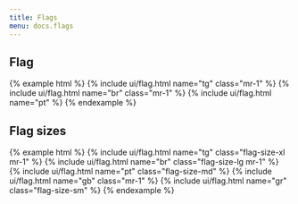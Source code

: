 ```yaml
---
title: Flags
menu: docs.flags
---
```


## Flag

{% example html %}
{% include ui/flag.html name="tg" class="mr-1" %}
{% include ui/flag.html name="br" class="mr-1" %}
{% include ui/flag.html name="pt" %}
{% endexample %}

## Flag sizes

{% example html %}
{% include ui/flag.html name="tg" class="flag-size-xl mr-1" %}
{% include ui/flag.html name="br" class="flag-size-lg mr-1" %}
{% include ui/flag.html name="pt" class="flag-size-md" %}
{% include ui/flag.html name="gb" class="mr-1" %}
{% include ui/flag.html name="gr" class="flag-size-sm" %}
{% endexample %}
